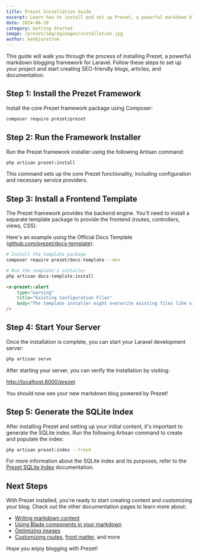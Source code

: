 ```yaml
---
title: Prezet Installation Guide
excerpt: Learn how to install and set up Prezet, a powerful markdown blogging package for Laravel.
date: 2024-06-28
category: Getting Started
image: /prezet/img/ogimages/installation.jpg
author: benbjurstrom
---
```


This guide will walk you through the process of installing Prezet, a powerful markdown blogging framework for Laravel. Follow these steps to set up your project and start creating SEO-friendly blogs, articles, and documentation.

## Step 1: Install the Prezet Framework

Install the core Prezet framework package using Composer:

```bash
composer require prezet/prezet
```

## Step 2: Run the Framework Installer

Run the Prezet framework installer using the following Artisan command:

```bash
php artisan prezet:install
```

This command sets up the core Prezet functionality, including configuration and necessary service providers.

## Step 3: Install a Frontend Template

The Prezet framework provides the backend engine. You'll need to install a separate template package to provide the frontend (routes, controllers, views, CSS).

Here's an example using the Official Docs Template ([github.com/prezet/docs-template](https://github.com/prezet/docs-template)):

```bash
# Install the template package
composer require prezet/docs-template --dev

# Run the template's installer
php artisan docs-template:install
```

```html +parse
<x-prezet::alert
    type="warning"
    title="Existing Configuration Files"
    body="The template installer might overwrite existing files like vite.config.js and postcss.config.js. Ensure you have backups before proceeding if you have customized these files."
/>
```

## Step 4: Start Your Server

Once the installation is complete, you can start your Laravel development server:

```bash
php artisan serve
```

After starting your server, you can verify the installation by visiting:

[http://localhost:8000/prezet](http://localhost:8000/prezet)

You should now see your new markdown blog powered by Prezet!

## Step 5: Generate the SQLite Index
After installing Prezet and setting up your initial content, it's important to generate the SQLite index. Run the following Artisan command to create and populate the index:

```bash
php artisan prezet:index --fresh
```

For more information about the SQLite index and its purposes, refer to the [Prezet SQLite Index](/index) documentation.

## Next Steps

With Prezet installed, you're ready to start creating content and customizing your blog. Check out the other documentation pages to learn more about:

- [Writing markdown content](features/markdown)
- [Using Blade components in your markdown](features/blade)
- [Optimizing images](features/images)
- [Customizing routes](customize/routes), [front matter](customize/frontmatter), and more

Hope you enjoy blogging with Prezet!
